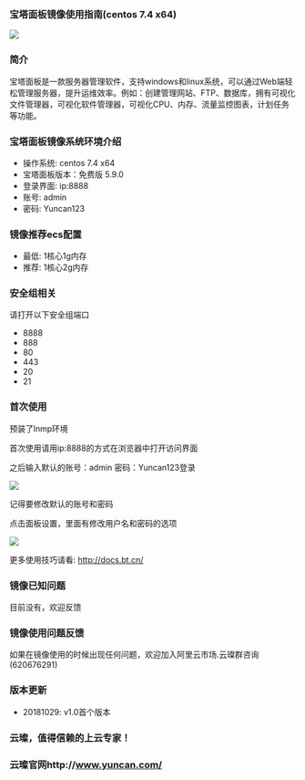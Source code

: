 ### 宝塔面板镜像使用指南(centos 7.4 x64)

![](https://upload-images.jianshu.io/upload_images/3778244-b895d759258906a7.png?imageMogr2/auto-orient/strip%7CimageView2/2/w/1240)

### 简介

宝塔面板是一款服务器管理软件，支持windows和linux系统，可以通过Web端轻松管理服务器，提升运维效率。例如：创建管理网站、FTP、数据库，拥有可视化文件管理器，可视化软件管理器，可视化CPU、内存、流量监控图表，计划任务等功能。

### 宝塔面板镜像系统环境介绍

- 操作系统: centos 7.4 x64
- 宝塔面板版本：免费版 5.9.0
- 登录界面: ip:8888
- 账号: admin
- 密码: Yuncan123

### 镜像推荐ecs配置

-  最低: 1核心1g内存
- 推荐: 1核心2g内存

### 安全组相关

请打开以下安全组端口

- 8888
- 888
- 80
- 443
- 20
- 21

### 首次使用

预装了lnmp环境

首次使用请用ip:8888的方式在浏览器中打开访问界面

之后输入默认的账号：admin 密码：Yuncan123登录

![](https://upload-images.jianshu.io/upload_images/3778244-a1238fb55bbb8788.png?imageMogr2/auto-orient/strip%7CimageView2/2/w/1240)

记得要修改默认的账号和密码

点击面板设置，里面有修改用户名和密码的选项

![](https://upload-images.jianshu.io/upload_images/3778244-7624ee0d093bb1bd.png?imageMogr2/auto-orient/strip%7CimageView2/2/w/1240)


更多使用技巧请看: http://docs.bt.cn/


### 镜像已知问题

目前没有，欢迎反馈

### 镜像使用问题反馈

如果在镜像使用的时候出现任何问题，欢迎加入阿里云市场.云璨群咨询(620676291)

### 版本更新

- 20181029: v1.0首个版本

### 云璨，值得信赖的上云专家！

### 云璨官网http://www.yuncan.com/